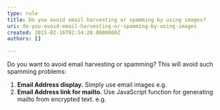 ```yaml
---
type: rule
title: Do you avoid email harvesting or spamming by using images?
uri: do-you-avoid-email-harvesting-or-spamming-by-using-images
created: 2015-02-16T02:54:20.0000000Z
authors: []

---
```


 
Do you want to avoid email harvesting or spamming? This will avoid such spamming problems:

1. **Email Address display.** Simply use email images e.g. <br>
2. **Email Address link for mailto.** Use JavaScript function for generating mailto from encrypted text. e.g.<br>

 
